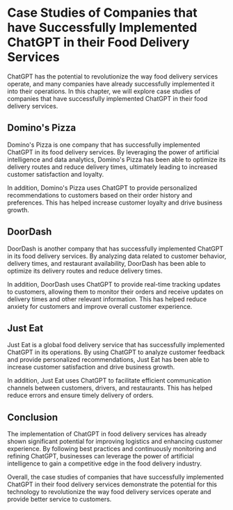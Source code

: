 Case Studies of Companies that have Successfully Implemented ChatGPT in their Food Delivery Services
======================================================================================================================================================

ChatGPT has the potential to revolutionize the way food delivery services operate, and many companies have already successfully implemented it into their operations. In this chapter, we will explore case studies of companies that have successfully implemented ChatGPT in their food delivery services.

Domino's Pizza
--------------

Domino's Pizza is one company that has successfully implemented ChatGPT in its food delivery services. By leveraging the power of artificial intelligence and data analytics, Domino's Pizza has been able to optimize its delivery routes and reduce delivery times, ultimately leading to increased customer satisfaction and loyalty.

In addition, Domino's Pizza uses ChatGPT to provide personalized recommendations to customers based on their order history and preferences. This has helped increase customer loyalty and drive business growth.

DoorDash
--------

DoorDash is another company that has successfully implemented ChatGPT in its food delivery services. By analyzing data related to customer behavior, delivery times, and restaurant availability, DoorDash has been able to optimize its delivery routes and reduce delivery times.

In addition, DoorDash uses ChatGPT to provide real-time tracking updates to customers, allowing them to monitor their orders and receive updates on delivery times and other relevant information. This has helped reduce anxiety for customers and improve overall customer experience.

Just Eat
--------

Just Eat is a global food delivery service that has successfully implemented ChatGPT in its operations. By using ChatGPT to analyze customer feedback and provide personalized recommendations, Just Eat has been able to increase customer satisfaction and drive business growth.

In addition, Just Eat uses ChatGPT to facilitate efficient communication channels between customers, drivers, and restaurants. This has helped reduce errors and ensure timely delivery of orders.

Conclusion
----------

The implementation of ChatGPT in food delivery services has already shown significant potential for improving logistics and enhancing customer experience. By following best practices and continuously monitoring and refining ChatGPT, businesses can leverage the power of artificial intelligence to gain a competitive edge in the food delivery industry.

Overall, the case studies of companies that have successfully implemented ChatGPT in their food delivery services demonstrate the potential for this technology to revolutionize the way food delivery services operate and provide better service to customers.
